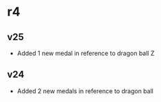# r4
## v25
- Added 1 new medal in reference to dragon ball Z
## v24
- Added 2 new medals in reference to dragon ball